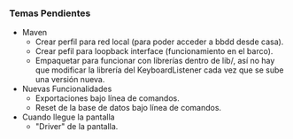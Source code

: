 ### Temas Pendientes

* Maven
    * Crear perfil para red local (para poder acceder a bbdd desde casa).
    * Crear pefil para loopback interface (funcionamiento en el barco).
    * Empaquetar para funcionar con librerías dentro de lib/, así no hay que modificar la librería del KeyboardListener cada vez que se sube una versión nueva.
* Nuevas Funcionalidades
    * Exportaciones bajo línea de comandos.
    * Reset de la base de datos bajo línea de comandos.
* Cuando llegue la pantalla
    * "Driver" de la pantalla.

